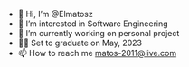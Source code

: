 - 👋 Hi, I’m @Elmatosz
- 👀 I’m interested in Software Engineering
- 🌱 I’m currently working on personal project
- :man_student: Set to graduate on May, 2023
- 📫 How to reach me matos-2011@live.com

<!---
Elmatosz/Elmatosz is a ✨ special ✨ repository because its `README.md` (this file) appears on your GitHub profile.
You can click the Preview link to take a look at your changes.
--->
